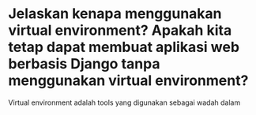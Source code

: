 # Jelaskan kenapa menggunakan virtual environment? Apakah kita tetap dapat membuat aplikasi web berbasis Django tanpa menggunakan virtual environment?

Virtual environment adalah tools yang digunakan sebagai wadah dalam